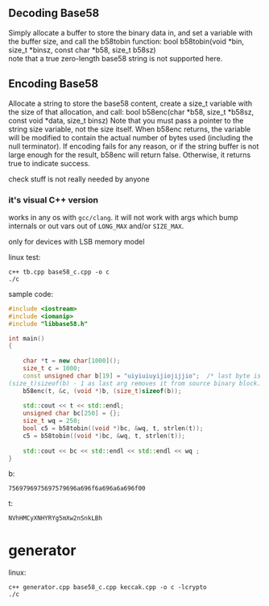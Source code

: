 
Decoding Base58
---------------

Simply allocate a buffer to store the binary data in, and set a variable with
the buffer size, and call the b58tobin function:
	bool b58tobin(void *bin, size_t *binsz, const char *b58, size_t b58sz)  
note that a true zero-length base58 string is not supported here.


Encoding Base58
---------------

Allocate a string to store the base58 content, create a size_t variable with the
size of that allocation, and call:
	bool b58enc(char *b58, size_t *b58sz, const void *data, size_t binsz)
Note that you must pass a pointer to the string size variable, not the size
itself. When b58enc returns, the variable will be modified to contain the actual
number of bytes used (including the null terminator). If encoding fails for any
reason, or if the string buffer is not large enough for the result, b58enc will
return false. Otherwise, it returns true to indicate success.
  

check stuff is not really needed by anyone

### it's visual C++ version
works in any os with `gcc/clang`. it will not work with args which bump internals or out vars out of `LONG_MAX` and/or `SIZE_MAX`.
  
only for devices with LSB memory model
 
linux test:
```
c++ tb.cpp base58_c.cpp -o c
./c
```
sample code:
```c++
#include <iostream>
#include <iomanip>
#include "libbase58.h"

int main()
{
	
	char *t = new char[1000]();
	size_t c = 1000;
	const unsigned char b[19] = "uiyiuiuyijiojijjio";  /* last byte is '\0' coz of b[] dealt with by compiler. 
(size_t)sizeof(b) - 1 as last arg removes it from source binary block. */   
	b58enc(t, &c, (void *)b, (size_t)sizeof(b));
	
	std::cout << t << std::endl;
	unsigned char bc[250] = {};
	size_t wq = 250;
	bool c5 = b58tobin((void *)bc, &wq, t, strlen(t));
	c5 = b58tobin((void *)bc, &wq, t, strlen(t));
	
	std::cout << bc << std::endl << std::endl << wq ;
}
```
b: 
```
7569796975697579696a696f6a696a6a696f00
```
t:
```
NVhHMCyXNHYRYg5mXw2nSnkLBh
```



 # generator 
  
 linux:  
 ```
c++ generator.cpp base58_c.cpp keccak.cpp -o c -lcrypto
./c
 ```
